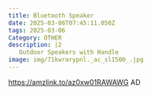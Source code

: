 ```yaml
---
title: Bluetooth Speaker
date: 2025-03-06T07:45:11.050Z
tags: 2025-03-06
Category: OTHER
description: |2
   Outdoor Speakers with Handle
image: img/71kwrarypnl._ac_sl1500_.jpg
---
```

https://amzlink.to/az0xw01RAWAWG
AD